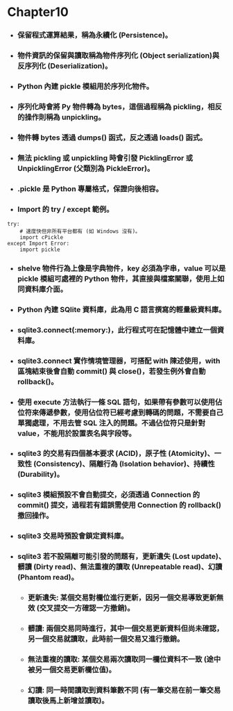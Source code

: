 Chapter10
=====
* ### 保留程式運算結果，稱為永續化 (Persistence)。
* ### 物件資訊的保留與讀取稱為物件序列化 (Object serialization)與反序列化 (Deserialization)。
* ### Python 內建 pickle 模組用於序列化物件。
* ### 序列化時會將 Py 物件轉為 bytes，這個過程稱為 pickling，相反的操作則稱為 unpickling。
* ### 物件轉 bytes 透過 dumps() 函式，反之透過 loads() 函式。
* ### 無法 pickling 或 unpickling 時會引發 PicklingError 或 UnpicklingError (父類別為 PickleError)。
* ### .pickle 是 Python 專屬格式，保證向後相容。
* ### Import 的 try / except 範例。
```
try:
    # 速度快但非所有平台都有 (如 Windows 沒有)。
    import cPickle
except Import Error:
    import pickle
```
* ### shelve 物件行為上像是字典物件，key 必須為字串，value 可以是 pickle 模組可處裡的 Python 物件，其直接與檔案關聯，使用上如同資料庫介面。
* ### Python 內建 SQlite 資料庫，此為用 C 語言撰寫的輕量級資料庫。
* ### sqlite3.connect(:memory:)，此行程式可在記憶體中建立一個資料庫。
* ### sqlite3.connect 實作情境管理器，可搭配 with 陳述使用，with 區塊結束後會自動 commit() 與 close()，若發生例外會自動 rollback()。
* ### 使用 execute 方法執行一條 SQL 語句，如果帶有參數可以使用佔位符來傳遞參數，使用佔位符已經考慮到轉碼的問題，不需要自己單獨處理，不用去管 SQL 注入的問題。不過佔位符只是針對 value，不能用於設置表名與字段等。
* ### sqlite3 的交易有四個基本要求 (ACID)，原子性 (Atomicity)、一致性 (Consistency)、隔離行為 (Isolation behavior)、持續性 (Durability)。
* ### sqlite3 模組預設不會自動提交，必須透過 Connection 的 commit() 提交，過程若有錯誤需使用 Connection 的 rollback() 撤回操作。
* ### sqlite3 交易時預設會鎖定資料庫。
* ### sqlite3 若不設隔離可能引發的問題有，更新遺失 (Lost update)、髒讀 (Dirty read)、無法重複的讀取 (Unrepeatable read)、幻讀 (Phantom read)。
	* ### 更新遺失: 某個交易對欄位進行更新，因另一個交易導致更新無效 (交叉提交一方確認一方撤銷)。
	* ### 髒讀: 兩個交易同時進行，其中一個交易更新資料但尚未確認，另一個交易就讀取，此時前一個交易又進行撤銷。
	* ### 無法重複的讀取: 某個交易兩次讀取同一欄位資料不一致 (途中被另一個交易更新欄位值)。
	* ### 幻讀: 同一時間讀取到資料筆數不同 (有一筆交易在前一筆交易讀取後馬上新增並讀取)。
